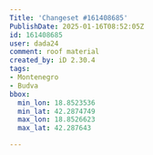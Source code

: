 ```yaml
---
Title: 'Changeset #161408685'
PublishDate: 2025-01-16T08:52:05Z
id: 161408685
user: dada24
comment: roof material
created_by: iD 2.30.4
tags:
- Montenegro
- Budva
bbox:
  min_lon: 18.8523536
  min_lat: 42.2874749
  max_lon: 18.8526623
  max_lat: 42.287643

---
```


